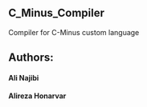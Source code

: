 ## C_Minus_Compiler
Compiler for C-Minus custom language

## Authors:
#### Ali Najibi
#### Alireza Honarvar
